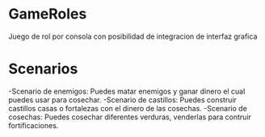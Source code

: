 # GameRoles

Juego de rol por consola con posibilidad de integracion de interfaz grafica

# Scenarios

-Scenario de enemigos: Puedes matar enemigos y ganar dinero el cual puedes usar para cosechar.
-Scenario de castillos: Puedes construir castillos casas o fortalezas con el dinero de las cosechas.
-Scenario de cosechas: Puedes cosechar diferentes verduras, venderlas para contruir fortificaciones.
